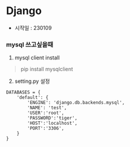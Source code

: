 # Django

- 시작일 : 230109

### mysql 쓰고싶을때
1. mysql client install
> pip install mysqlclient

2. setting.py 설정
```
DATABASES = {
    'default': {
        'ENGINE': 'django.db.backends.mysql',
        'NAME': 'test',
        'USER':'root',
        'PASSWORD':'tiger',
        'HOST':'localhost',
        'PORT':'3306',
    }
}
```